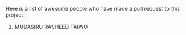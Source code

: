 Here is a list of awesome people who have made a pull request to this project:

1. MUDASIRU RASHEED TAIWO
